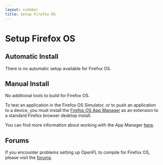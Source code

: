 ```yaml
---
layout: sidebar
title: Setup Firefox OS
---
```


# Setup Firefox OS

## Automatic Install

There is no automatic setup available for Firefox OS.

## Manual Install

No additional tools to build for Firefox OS.

To test an application in the Firefox OS Simulator, or to push an application to a device, you must install the [Firefox OS App Manager](https://ftp.mozilla.org/pub/mozilla.org/labs/fxos-simulator/) as an extension to a standard Firefox browser desktop install.

You can find more information about working with the App Manager [here](https://developer.mozilla.org/en-US/Firefox_OS/Using_the_App_Manager).

## Forums

If you encounter problems setting up OpenFL to compile for Firefox OS, please visit the [forums](http://community.openfl.org/c/help).
